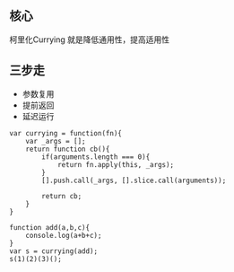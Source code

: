 

## 核心
柯里化Currying 就是降低通用性，提高适用性

## 三步走
-  参数复用
-  提前返回
-  延迟运行

```
var currying = function(fn){
    var _args = [];
    return function cb(){
        if(arguments.length === 0){
            return fn.apply(this, _args);
        }
        [].push.call(_args, [].slice.call(arguments));

        return cb;
    }
}

function add(a,b,c){
    console.log(a+b+c);
}
var s = currying(add);
s(1)(2)(3)();
```